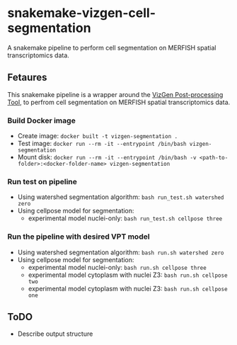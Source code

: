 # snakemake-vizgen-cell-segmentation
A snakemake pipeline to perform cell segmentation on MERFISH spatial transcriptomics data.

## Fetaures
This snakemake pipeline is a wrapper around the [VizGen Post-processing Tool](https://vizgen.github.io/vizgen-postprocessing/index.html),
to perfrom cell segmentation on MERFISH spatial transcriptomics data.

### Build Docker image
- Create image: `docker built -t vizgen-segmentation .`
- Test image: `docker run --rm -it --entrypoint /bin/bash vizgen-segmentation`
- Mount disk: `docker run --rm -it --entrypoint /bin/bash -v <path-to-folder>:<docker-folder-name> vizgen-segmentation`

### Run test on pipeline

- Using watershed segmentation algorithm: `bash run_test.sh watershed zero`
- Using cellpose model for segmentation:
    - experimental model nuclei-only: `bash run_test.sh cellpose three`


### Run the pipeline with desired VPT model

- Using watershed segmentation algorithm: `bash run.sh watershed zero`
- Using cellpose model for segmentation:
    - experimental model nuclei-only: `bash run.sh cellpose three`
    - experimental model cytoplasm with nuclei Z3: `bash run.sh cellpose two`
    - experimental model cytoplasm with nuclei Z3: `bash run.sh cellpose one`

## ToDO
- Describe output structure
